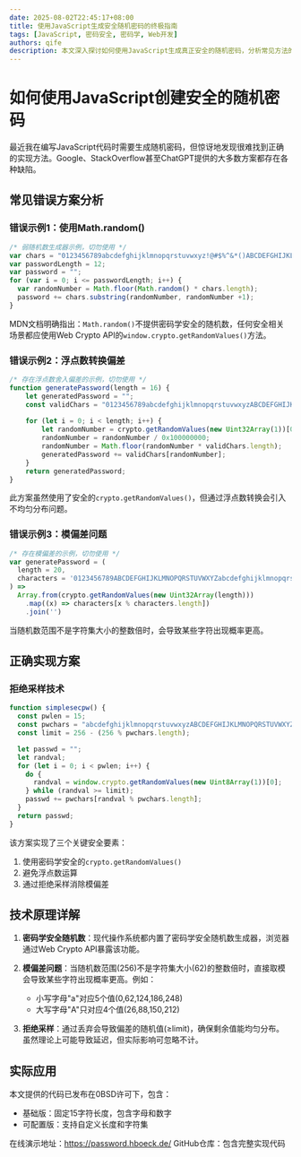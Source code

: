 ```yaml
---
date: 2025-08-02T22:45:17+08:00
title: 使用JavaScript生成安全随机密码的终极指南
tags: [JavaScript, 密码安全, 密码学, Web开发]
authors: qife
description: 本文深入探讨如何使用JavaScript生成真正安全的随机密码，分析常见方法的缺陷，并给出基于Web Crypto API和拒绝采样技术的无偏差实现方案，涵盖密码学安全随机数、浮点数陷阱和模偏差等关键技术要点。
---
```


# 如何使用JavaScript创建安全的随机密码

最近我在编写JavaScript代码时需要生成随机密码，但惊讶地发现很难找到正确的实现方法。Google、StackOverflow甚至ChatGPT提供的大多数方案都存在各种缺陷。

## 常见错误方案分析

### 错误示例1：使用Math.random()

```javascript
/* 弱随机数生成器示例，切勿使用 */
var chars = "0123456789abcdefghijklmnopqrstuvwxyz!@#$%^&*()ABCDEFGHIJKLMNOPQRSTUVWXYZ";
var passwordLength = 12;
var password = "";
for (var i = 0; i <= passwordLength; i++) {
  var randomNumber = Math.floor(Math.random() * chars.length);
  password += chars.substring(randomNumber, randomNumber +1);
}
```

MDN文档明确指出：`Math.random()`不提供密码学安全的随机数，任何安全相关场景都应使用Web Crypto API的`window.crypto.getRandomValues()`方法。

### 错误示例2：浮点数转换偏差

```javascript
/* 存在浮点数舍入偏差的示例，切勿使用 */
function generatePassword(length = 16) {
    let generatedPassword = "";
    const validChars = "0123456789abcdefghijklmnopqrstuvwxyzABCDEFGHIJKLMNOPQRSTUVWXYZ,.-{}+!\"#$%/()=?";
    
    for (let i = 0; i < length; i++) {
        let randomNumber = crypto.getRandomValues(new Uint32Array(1))[0];
        randomNumber = randomNumber / 0x100000000;
        randomNumber = Math.floor(randomNumber * validChars.length);
        generatedPassword += validChars[randomNumber];
    }
    return generatedPassword;
}
```

此方案虽然使用了安全的`crypto.getRandomValues()`，但通过浮点数转换会引入不均匀分布问题。

### 错误示例3：模偏差问题

```javascript
/* 存在模偏差的示例，切勿使用 */
var generatePassword = (
  length = 20,
  characters = '0123456789ABCDEFGHIJKLMNOPQRSTUVWXYZabcdefghijklmnopqrstuvwxyz~!@-#$'
) =>
  Array.from(crypto.getRandomValues(new Uint32Array(length)))
    .map((x) => characters[x % characters.length])
    .join('')
```

当随机数范围不是字符集大小的整数倍时，会导致某些字符出现概率更高。

## 正确实现方案

### 拒绝采样技术

```javascript
function simplesecpw() {
  const pwlen = 15;
  const pwchars = "abcdefghijklmnopqrstuvwxyzABCDEFGHIJKLMNOPQRSTUVWXYZ0123456789";
  const limit = 256 - (256 % pwchars.length);

  let passwd = "";
  let randval;
  for (let i = 0; i < pwlen; i++) {
    do {
      randval = window.crypto.getRandomValues(new Uint8Array(1))[0];
    } while (randval >= limit);
    passwd += pwchars[randval % pwchars.length];
  }
  return passwd;
}
```

该方案实现了三个关键安全要素：
1. 使用密码学安全的`crypto.getRandomValues()`
2. 避免浮点数运算
3. 通过拒绝采样消除模偏差

## 技术原理详解

1. **密码学安全随机数**：现代操作系统都内置了密码学安全随机数生成器，浏览器通过Web Crypto API暴露该功能。

2. **模偏差问题**：当随机数范围(256)不是字符集大小(62)的整数倍时，直接取模会导致某些字符出现概率更高。例如：
   - 小写字母"a"对应5个值(0,62,124,186,248)
   - 大写字母"A"只对应4个值(26,88,150,212)

3. **拒绝采样**：通过丢弃会导致偏差的随机值(≥limit)，确保剩余值能均匀分布。虽然理论上可能导致延迟，但实际影响可忽略不计。

## 实际应用

本文提供的代码已发布在0BSD许可下，包含：
- 基础版：固定15字符长度，包含字母和数字
- 可配置版：支持自定义长度和字符集

在线演示地址：https://password.hboeck.de/
GitHub仓库：包含完整实现代码